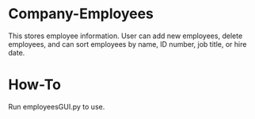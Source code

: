 # Company-Employees
This stores employee information. User can add new employees, delete employees, and can sort employees by name, ID number, job title, or hire date.

# How-To
Run employeesGUI.py to use.
